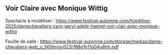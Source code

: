## Voir Claire avec **Monique Wittig**

Spectacle à modéliser : https://www.festival-automne.com/fr/edition-2025/damechevaliers-caro-geryl-adele-haenel-voir-clair-avec-monique-wittig

Feuille de salle : https://www.festival-automne.com/storage/medias/dame-chevaliers-web_o_1j60mrpv023r188p1lrf1q04u8hh.pdf